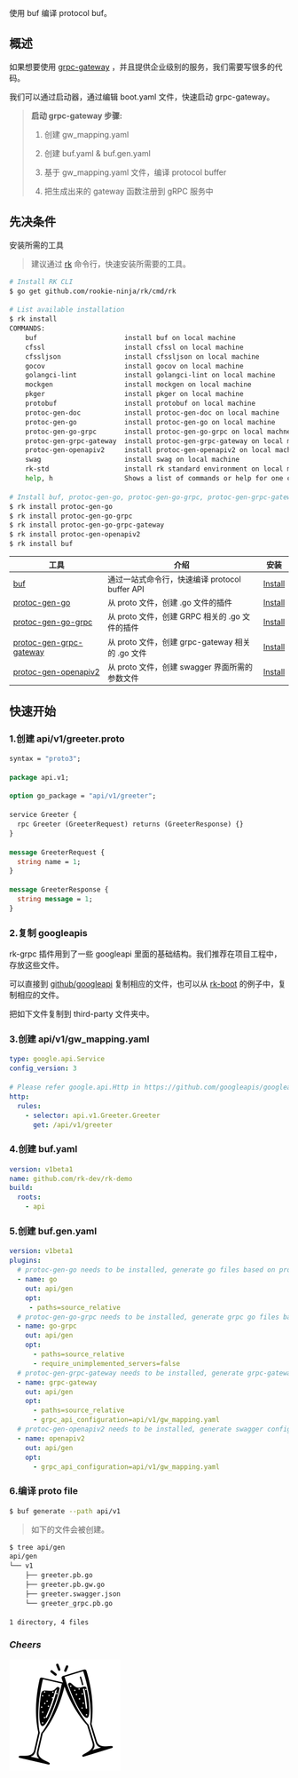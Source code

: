 使用 buf 编译 protocol buf。

## 概述
如果想要使用 [grpc-gateway](https://github.com/grpc-ecosystem/grpc-gateway) ，并且提供企业级别的服务，我们需要写很多的代码。

我们可以通过启动器，通过编辑 boot.yaml 文件，快速启动 grpc-gateway。

> **启动 grpc-gateway 步骤:**
> 
> 1. 创建 gw_mapping.yaml
> 
> 2. 创建 buf.yaml & buf.gen.yaml
> 
> 3. 基于 gw_mapping.yaml 文件，编译 protocol buffer
> 
> 4. 把生成出来的 gateway 函数注册到 gRPC 服务中

## 先决条件
安装所需的工具
> 建议通过 [rk](https://github.com/rookie-ninja/rk) 命令行，快速安装所需要的工具。

```bash
# Install RK CLI
$ go get github.com/rookie-ninja/rk/cmd/rk

# List available installation
$ rk install
COMMANDS:
    buf                      install buf on local machine
    cfssl                    install cfssl on local machine
    cfssljson                install cfssljson on local machine
    gocov                    install gocov on local machine
    golangci-lint            install golangci-lint on local machine
    mockgen                  install mockgen on local machine
    pkger                    install pkger on local machine
    protobuf                 install protobuf on local machine
    protoc-gen-doc           install protoc-gen-doc on local machine
    protoc-gen-go            install protoc-gen-go on local machine
    protoc-gen-go-grpc       install protoc-gen-go-grpc on local machne
    protoc-gen-grpc-gateway  install protoc-gen-grpc-gateway on local machine
    protoc-gen-openapiv2     install protoc-gen-openapiv2 on local machine
    swag                     install swag on local machine
    rk-std                   install rk standard environment on local machine
    help, h                  Shows a list of commands or help for one command

# Install buf, protoc-gen-go, protoc-gen-go-grpc, protoc-gen-grpc-gateway, protoc-gen-openapiv2
$ rk install protoc-gen-go
$ rk install protoc-gen-go-grpc
$ rk install protoc-gen-go-grpc-gateway
$ rk install protoc-gen-openapiv2
$ rk install buf
```

| 工具                                                                            | 介绍                                    | 安装                                                                     |
|-------------------------------------------------------------------------------|---------------------------------------|------------------------------------------------------------------------|
| [buf](https://docs.buf.build)                                                 | 通过一站式命令行，快速编译 protocol buffer API     | [Install](https://docs.buf.build/installation)                         |
| [protoc-gen-go](https://github.com/golang/protobuf/tree/master/protoc-gen-go) | 从 proto 文件，创建 .go 文件的插件               | [Install](https://grpc.io/docs/languages/go/quickstart/)               |
| [protoc-gen-go-grpc](https://github.com/grpc/grpc-go)                         | 从 proto 文件，创建 GRPC 相关的 .go 文件的插件      | [Install](https://grpc.io/docs/languages/go/quickstart/)               |
| [protoc-gen-grpc-gateway](https://github.com/grpc-ecosystem/grpc-gateway)     | 从 proto 文件，创建 grpc-gateway 相关的 .go 文件 | [Install](https://github.com/grpc-ecosystem/grpc-gateway#installation) |
| [protoc-gen-openapiv2](https://github.com/grpc-ecosystem/grpc-gateway)        | 从 proto 文件，创建 swagger 界面所需的参数文件       | [Install](https://github.com/grpc-ecosystem/grpc-gateway#installation) |

## 快速开始
### 1.创建 api/v1/greeter.proto
```protobuf
syntax = "proto3";

package api.v1;

option go_package = "api/v1/greeter";

service Greeter {
  rpc Greeter (GreeterRequest) returns (GreeterResponse) {}
}

message GreeterRequest {
  string name = 1;
}

message GreeterResponse {
  string message = 1;
}
```

### 2.复制 googleapis
rk-grpc 插件用到了一些 googleapi 里面的基础结构。我们推荐在项目工程中，存放这些文件。

可以直接到 [github/googleapi](https://github.com/googleapis/googleapis) 复制相应的文件，也可以从 [rk-boot](https://github.com/rookie-ninja/rk-boot/tree/main/example/web/grpc/third-party) 的例子中，复制相应的文件。

把如下文件复制到 third-party 文件夹中。

### 3.创建 api/v1/gw_mapping.yaml
```yaml
type: google.api.Service
config_version: 3

# Please refer google.api.Http in https://github.com/googleapis/googleapis/blob/master/google/api/http.proto file for details.
http:
  rules:
    - selector: api.v1.Greeter.Greeter
      get: /api/v1/greeter
```

### 4.创建 buf.yaml
```yaml
version: v1beta1
name: github.com/rk-dev/rk-demo
build:
  roots:
    - api
```

### 5.创建 buf.gen.yaml
```yaml
version: v1beta1
plugins:
  # protoc-gen-go needs to be installed, generate go files based on proto files
  - name: go
    out: api/gen
    opt:
     - paths=source_relative
  # protoc-gen-go-grpc needs to be installed, generate grpc go files based on proto files
  - name: go-grpc
    out: api/gen
    opt:
      - paths=source_relative
      - require_unimplemented_servers=false
  # protoc-gen-grpc-gateway needs to be installed, generate grpc-gateway go files based on proto files
  - name: grpc-gateway
    out: api/gen
    opt:
      - paths=source_relative
      - grpc_api_configuration=api/v1/gw_mapping.yaml
  # protoc-gen-openapiv2 needs to be installed, generate swagger config files based on proto files
  - name: openapiv2
    out: api/gen
    opt:
      - grpc_api_configuration=api/v1/gw_mapping.yaml
```

### 6.编译 proto file
```bash
$ buf generate --path api/v1
```

> 如下的文件会被创建。
```bash
$ tree api/gen 
api/gen
└── v1
    ├── greeter.pb.go
    ├── greeter.pb.gw.go
    ├── greeter.swagger.json
    └── greeter_grpc.pb.go
 
1 directory, 4 files
```

### _**Cheers**_
![](../../../img/user-guide/cheers.png)
